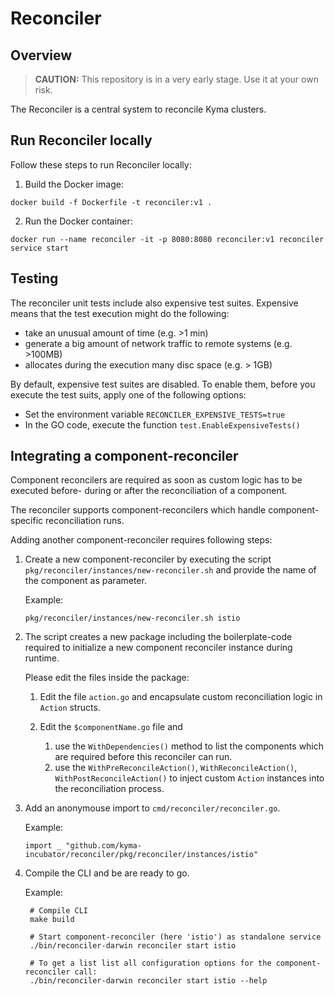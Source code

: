 # Reconciler

## Overview

>**CAUTION:** This repository is in a very early stage. Use it at your own risk.

The Reconciler is a central system to reconcile Kyma clusters.

## Run Reconciler locally

Follow these steps to run Reconciler locally:

1. Build the Docker image:

```
docker build -f Dockerfile -t reconciler:v1 .
```


2. Run the Docker container:

```
docker run --name reconciler -it -p 8080:8080 reconciler:v1 reconciler service start
```


## Testing

The reconciler unit tests include also expensive test suites. Expensive means that the test execution might do the following:

* take an unusual amount of time (e.g. >1 min)
* generate a big amount of network traffic to remote systems (e.g. >100MB)
* allocates during the execution many disc space (e.g. > 1GB)

By default, expensive test suites are disabled. To enable them, before you execute the test suits, apply one of the following options:

* Set the environment variable `RECONCILER_EXPENSIVE_TESTS=true`
* In the GO code, execute the function `test.EnableExpensiveTests()`

## Integrating a component-reconciler

Component reconcilers are required as soon as custom logic has to be executed before- during or after the reconciliation of a component.

The reconciler supports component-reconcilers which handle component-specific reconciliation runs.

Adding another component-reconciler requires following steps:

1. Create a new component-reconciler by executing the script
   `pkg/reconciler/instances/new-reconciler.sh` and provide the name of the
   component as parameter.
   
   Example:
   
   `pkg/reconciler/instances/new-reconciler.sh istio`

2. The script creates a new package including the boilerplate-code required to initialize a
   new component reconciler instance during runtime.
   
   Please edit the files inside the package:
   
      1. Edit the file `action.go` and encapsulate custom reconciliation logic in `Action` structs.

      2. Edit the `$componentName.go` file and
            1. use the `WithDependencies()` method to list the components which are required before
               this reconciler can run.
            2. use the `WithPreReconcileAction()`, `WithReconcileAction()`, `WithPostReconcileAction()`
               to inject custom `Action` instances into the reconciliation process.
               
3. Add an anonymouse import to `cmd/reconciler/reconciler.go`.
   
   Example:

   `import _ "github.com/kyma-incubator/reconciler/pkg/reconciler/instances/istio"`

4. Compile the CLI and be are ready to go.

    Example:

        # Compile CLI
        make build
        
        # Start component-reconciler (here 'istio') as standalone service
        ./bin/reconciler-darwin reconciler start istio
        
        # To get a list list all configuration options for the component-reconciler call: 
        ./bin/reconciler-darwin reconciler start istio --help